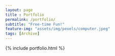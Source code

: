 ```yaml
--- 
layout: page
title : Portfolio 
permalink: /portfolio/
subtitle: "Free-time Fun!" 
feature-img: "assets/img/pexels/computer.jpeg"
tags: [Archive]
---
```


{% include portfolio.html %}